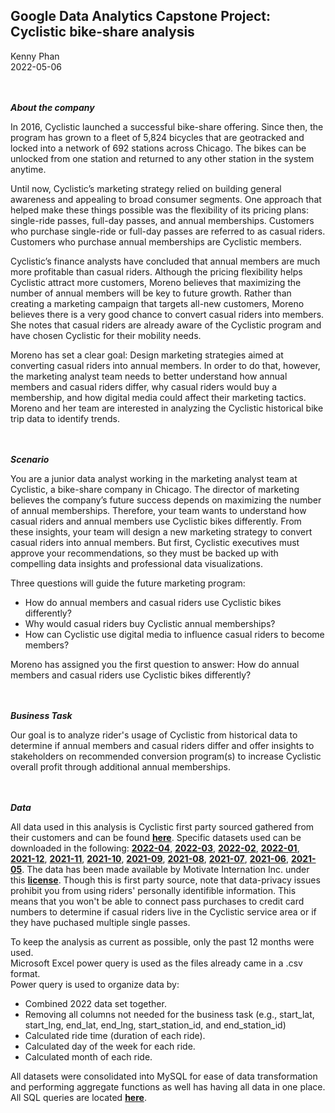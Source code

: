 ## **Google Data Analytics Capstone Project: Cyclistic bike-share analysis**
Kenny Phan    
2022-05-06

<br/><br/>
***About the company***

In 2016, Cyclistic launched a successful bike-share offering. Since then, the program has grown to a fleet of 5,824 bicycles that
are geotracked and locked into a network of 692 stations across Chicago. The bikes can be unlocked from one station and
returned to any other station in the system anytime.

Until now, Cyclistic’s marketing strategy relied on building general awareness and appealing to broad consumer segments.
One approach that helped make these things possible was the flexibility of its pricing plans: single-ride passes, full-day passes,
and annual memberships. Customers who purchase single-ride or full-day passes are referred to as casual riders. Customers
who purchase annual memberships are Cyclistic members.

Cyclistic’s finance analysts have concluded that annual members are much more profitable than casual riders. Although the
pricing flexibility helps Cyclistic attract more customers, Moreno believes that maximizing the number of annual members will
be key to future growth. Rather than creating a marketing campaign that targets all-new customers, Moreno believes there is a
very good chance to convert casual riders into members. She notes that casual riders are already aware of the Cyclistic
program and have chosen Cyclistic for their mobility needs.

Moreno has set a clear goal: Design marketing strategies aimed at converting casual riders into annual members. In order to
do that, however, the marketing analyst team needs to better understand how annual members and casual riders differ, why
casual riders would buy a membership, and how digital media could affect their marketing tactics. Moreno and her team are
interested in analyzing the Cyclistic historical bike trip data to identify trends.

<br/><br/>
***Scenario***

You are a junior data analyst working in the marketing analyst team at Cyclistic, a bike-share company in Chicago. The director
of marketing believes the company’s future success depends on maximizing the number of annual memberships. Therefore,
your team wants to understand how casual riders and annual members use Cyclistic bikes differently. From these insights,
your team will design a new marketing strategy to convert casual riders into annual members. But first, Cyclistic executives
must approve your recommendations, so they must be backed up with compelling data insights and professional data
visualizations.

Three questions will guide the future marketing program:
* How do annual members and casual riders use Cyclistic bikes differently?
* Why would casual riders buy Cyclistic annual memberships?
* How can Cyclistic use digital media to influence casual riders to become members?

Moreno has assigned you the first question to answer: How do annual members and casual riders use Cyclistic bikes differently?

<br/><br/>
***Business Task***

Our goal is to analyze rider's usage of Cyclistic from historical data to determine if annual members and casual riders differ and
offer insights to stakeholders on recommended conversion program(s) to increase Cyclistic overall profit through additional annual memberships.

<br/><br/>
***Data***

All data used in this analysis is Cyclistic first party sourced gathered from their customers and can be found **[here](https://divvy-tripdata.s3.amazonaws.com/index.html)**.
Specific datasets used can be downloaded in the following: 
**[2022-04](https://divvy-tripdata.s3.amazonaws.com/202204-divvy-tripdata.zip)**, 
**[2022-03](https://divvy-tripdata.s3.amazonaws.com/202203-divvy-tripdata.zip)**, 
**[2022-02](https://divvy-tripdata.s3.amazonaws.com/202202-divvy-tripdata.zip)**, 
**[2022-01](https://divvy-tripdata.s3.amazonaws.com/202201-divvy-tripdata.zip)**,
**[2021-12](https://divvy-tripdata.s3.amazonaws.com/202112-divvy-tripdata.zip)**,
**[2021-11](https://divvy-tripdata.s3.amazonaws.com/202111-divvy-tripdata.zip)**,
**[2021-10](https://divvy-tripdata.s3.amazonaws.com/202110-divvy-tripdata.zip)**,
**[2021-09](https://divvy-tripdata.s3.amazonaws.com/202109-divvy-tripdata.zip)**,
**[2021-08](https://divvy-tripdata.s3.amazonaws.com/202108-divvy-tripdata.zip)**,
**[2021-07](https://divvy-tripdata.s3.amazonaws.com/202107-divvy-tripdata.zip)**,
**[2021-06](https://divvy-tripdata.s3.amazonaws.com/202106-divvy-tripdata.zip)**,
**[2021-05](https://divvy-tripdata.s3.amazonaws.com/202105-divvy-tripdata.zip)**.
The data has been made available by Motivate Internation Inc. under this **[license](https://ride.divvybikes.com/data-license-agreement)**. Though this is first party source, note
that data-privacy issues prohibit you from using riders' personally identifible information. This means that you won't be able to connect pass purchases to credit card
numbers to determine if casual riders live in the Cyclistic service area or if they have puchased multiple single passes.

To keep the analysis as current as possible, only the past 12 months were used.    
Microsoft Excel power query is used as the files already came in a .csv format.    
Power query is used to organize data by:
* Combined 2022 data set together.
* Removing all columns not needed for the business task (e.g., start_lat, start_lng, end_lat, end_lng, start_station_id, and end_station_id)
* Calculated ride time (duration of each ride).
* Calculated day of the week for each ride.
* Calculated month of each ride.

All datasets were consolidated into MySQL for ease of data transformation and performing aggregate functions as well has having all data in one place.    
All SQL queries are located **[here](https://github.com/kxp2770/Google_Capstone/blob/main/SQL_Query.md)**.



